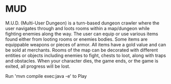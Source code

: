 # MUD
M.U.D. (Multi-User Dungeon) is a turn-based dungeon crawler where the user navigates through and loots rooms within a map/dungeon while fighting enemies along the way. 
The user can equip or use various items found either from looting rooms or enemies bodies. 
Some items are equippable weapons or pieces of armor. 
All items have a gold value and can be sold at merchants.
Rooms of the map can be decorated with different entities or objects including enemies to fight, chests to loot, along with traps and obstacles.
When your character dies, the game ends, or the game is exited, all progress will be lost.

Run 'mvn compile exec:java -e' to Play

